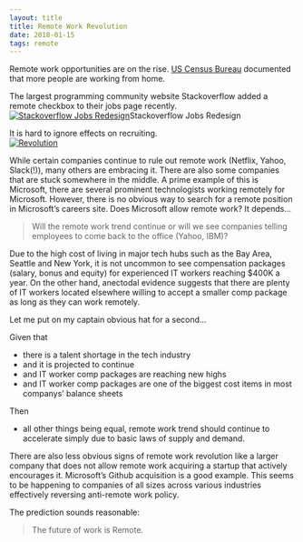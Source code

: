 ```yaml
---
layout: title
title: Remote Work Revolution
date: 2018-01-15
tags: remote 
---
```

Remote work opportunities are on the rise. [US Census Bureau](https://www.census.gov/library/visualizations/2013/comm/home_based_workers.html) documented that more people are working from home.

The largest programming community website Stackoverflow added a remote checkbox to their jobs page recently.  
[![Stackoverflow Jobs Redesign](/images/stackoverflow.png "Stackoverflow Jobs Redesign")](https://asunar.github.io/images/stackoverflow.png "Stackoverflow Jobs Redesign")<span class="caption">Stackoverflow Jobs Redesign</span>

It is hard to ignore effects on recruiting.  
[![](/images/revolution_small.png "Revolution")](https://asunar.github.io/images/revolution_small.png)

While certain companies continue to rule out remote work (Netflix, Yahoo, Slack(!)), many others are embracing it. There are also some companies that are stuck somewhere in the middle. A prime example of this is Microsoft, there are several prominent technologists working remotely for Microsoft. However, there is no obvious way to search for a remote position in Microsoft’s careers site. Does Microsoft allow remote work? It depends…

> Will the remote work trend continue or will we see companies telling employees to come back to the office (Yahoo, IBM)?

Due to the high cost of living in major tech hubs such as the Bay Area, Seattle and New York, it is not uncommon to see compensation packages (salary, bonus and equity) for experienced IT workers reaching $400K a year. On the other hand, anectodal evidence suggests that there are plenty of IT workers located elsewhere willing to accept a smaller comp package as long as they can work remotely.

Let me put on my captain obvious hat for a second…

Given that

*   there is a talent shortage in the tech industry
*   and it is projected to continue
*   and IT worker comp packages are reaching new highs
*   and IT worker comp packages are one of the biggest cost items in most companys’ balance sheets

Then

*   all other things being equal, remote work trend should continue to accelerate simply due to basic laws of supply and demand.

There are also less obvious signs of remote work revolution like a larger company that does not allow remote work acquiring a startup that actively encourages it. Microsoft’s Github acquisition is a good example. This seems to be happening to companies of all sizes across various industries effectively reversing anti-remote work policy.

The prediction sounds reasonable:

> The future of work is Remote.